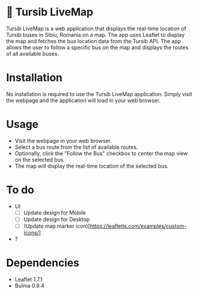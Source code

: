 # 🚌 Tursib LiveMap

Tursib LiveMap is a web application that displays the real-time location of Tursib buses in Sibiu, Romania on a map. The app uses Leaflet to display the map and fetches the bus location data from the Tursib API. The app allows the user to follow a specific bus on the map and displays the routes of all available buses.

# Installation

No installation is required to use the Tursib LiveMap application. Simply visit the webpage and the application will load in your web browser.

# Usage

- Visit the webpage in your web browser.
- Select a bus route from the list of available routes.
- Optionally, click the "Follow the Bus" checkbox to center the map view on the selected bus.
- The map will display the real-time location of the selected bus.

# To do
- UI
  - [ ] Update design for Mobile
  - [ ] Update design for Desktop
  - [ ] (Update map marker icon)[https://leafletjs.com/examples/custom-icons/]
- ?

# Dependencies

- Leaflet 1.7.1
- Bulma 0.9.4
